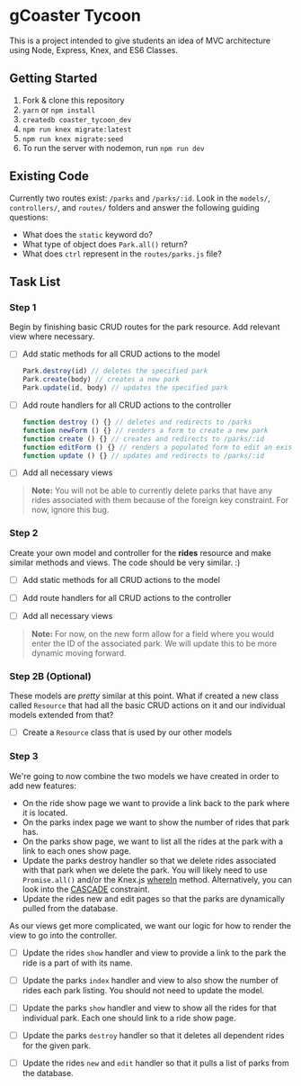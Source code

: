 # gCoaster Tycoon

This is a project intended to give students an idea of MVC architecture using Node, Express, Knex, and ES6 Classes.


## Getting Started

1. Fork & clone this repository
1. `yarn` or `npm install`
1. `createdb coaster_tycoon_dev`
1. `npm run knex migrate:latest`
1. `npm run knex migrate:seed`
1. To run the server with nodemon, run `npm run dev`


## Existing Code

Currently two routes exist: `/parks` and `/parks/:id`. Look in the `models/`, `controllers/`, and `routes/` folders and answer the following guiding questions:

* What does the `static` keyword do?
* What type of object does `Park.all()` return?
* What does `ctrl` represent in the `routes/parks.js` file?

## Task List

### Step 1

Begin by finishing basic CRUD routes for the park resource. Add relevant view where necessary.

- [ ] Add static methods for all CRUD actions to the model
  ```js
  Park.destroy(id) // deletes the specified park
  Park.create(body) // creates a new park
  Park.update(id, body) // updates the specified park
  ```

- [ ] Add route handlers for all CRUD actions to the controller
  ```js
  function destroy () {} // deletes and redirects to /parks
  function newForm () {} // renders a form to create a new park
  function create () {} // creates and redirects to /parks/:id
  function editForm () {} // renders a populated form to edit an existing park
  function update () {} // updates and redirects to /parks/:id
  ```

- [ ] Add all necessary views

> **Note:** You will not be able to currently delete parks that have any rides associated with them because of the foreign key constraint. For now, ignore this bug.

### Step 2

Create your own model and controller for the **rides** resource and make similar methods and views. The code should be very similar.  :)

- [ ] Add static methods for all CRUD actions to the model

- [ ] Add route handlers for all CRUD actions to the controller

- [ ] Add all necessary views

> **Note:** For now, on the new form allow for a field where you would enter the ID of the associated park. We will update this to be more dynamic moving forward.

### Step 2B (Optional)

These models are _pretty_ similar at this point. What if created a new class called `Resource` that had all the basic CRUD actions on it and our individual models extended from that?

- [ ] Create a `Resource` class that is used by our other models

### Step 3

We're going to now combine the two models we have created in order to add new features:

* On the ride show page we want to provide a link back to the park where it is located.
* On the parks index page we want to show the number of rides that park has.
* On the parks show page, we want to list all the rides at the park with a link to each ones show page.
* Update the parks destroy handler so that we delete rides associated with that park when we delete the park. You will likely need to use `Promise.all()` and/or the Knex.js [whereIn](http://knexjs.org/#Builder-whereIn) method. Alternatively, you can look into the [CASCADE](https://www.postgresql.org/docs/8.2/static/ddl-constraints.html) constraint.
* Update the rides new and edit pages so that the parks are dynamically pulled from the database.


As our views get more complicated, we want our logic for how to render the view to go into the controller.

- [ ] Update the rides `show` handler and view to provide a link to the park the ride is a part of with its name.

- [ ] Update the parks `index` handler and view to also show the number of rides each park listing. You should not need to update the model.

- [ ] Update the parks `show` handler and view to show all the rides for that individual park. Each one should link to a ride show page.

- [ ] Update the parks `destroy` handler so that it deletes all dependent rides for the given park.

- [ ] Update the rides `new` and `edit` handler so that it pulls a list of parks from the database.
